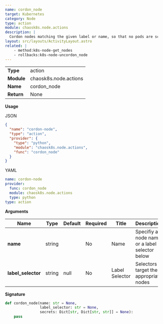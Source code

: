 ```yaml
---
name: cordon_node
target: Kubernetes
category: Node
type: action
module: chaosk8s.node.actions
description: |
  Cordon nodes matching the given label or name, so that no pods are scheduled on them any longer
layout: src/layouts/ActivityLayout.astro
related: |
    - method:k8s-node-get_nodes
    - rollbacks:k8s-node-uncordon_node
---
```


|            |                       |
| ---------- | --------------------- |
| **Type**   | action                |
| **Module** | chaosk8s.node.actions |
| **Name**   | cordon_node           |
| **Return** | None                  |

**Usage**

JSON

```json
{
  "name": "cordon-node",
  "type": "action",
  "provider": {
    "type": "python",
    "module": "chaosk8s.node.actions",
    "func": "cordon_node"
  }
}
```

YAML

```yaml
name: cordon-node
provider:
  func: cordon_node
  module: chaosk8s.node.actions
  type: python
type: action
```

**Arguments**

| Name               | Type   | Default | Required | Title          | Description                                    |
| ------------------ | ------ | ------- | -------- | -------------- | ---------------------------------------------- |
| **name**           | string |         | No       | Name           | Specifiy a node name or a label selector below |
| **label_selector** | string | null    | No       | Label Selector | Selectors to target the appropriate nodes      |

**Signature**

```python
def cordon_node(name: str = None,
                label_selector: str = None,
                secrets: Dict[str, Dict[str, str]] = None):
    pass
```
